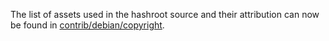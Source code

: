 The list of assets used in the hashroot source and their attribution can now be found in [contrib/debian/copyright](../contrib/debian/copyright).
